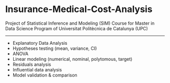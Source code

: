 # Insurance-Medical-Cost-Analysis
Project of Statistical Inference and Modeling (SIM) Course for Master in Data Science Program of Universitat Politècnica de Catalunya (UPC)
***
* Explanatory Data Analysis
* Hypotheses testing (mean, variance, CI)
* ANOVA
* Linear modeling (numerical, nominal, polytomous, target)
* Residuals analysis
* Influential data analysis
* Model validation & comparison
